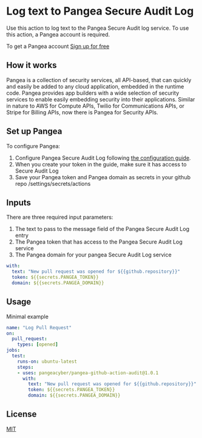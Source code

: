 # Log text to Pangea Secure Audit Log

Use this action to log text to the Pangea Secure Audit log service.
To use this action, a Pangea account is required.

To get a Pangea account [Sign up for free](https://l.pangea.cloud/GitHubActionsAuditRepo)

## How it works

Pangea is a collection of security services, all API-based, that can quickly and easily be added to any cloud application, embedded in the runtime code. 
Pangea provides app builders with a wide selection of security services to enable easily embedding security into their applications. 
Similar in nature to AWS for Compute APIs, Twilio for Communications APIs, or Stripe for Billing APIs, now there is Pangea for Security APIs.

## Set up Pangea

To configure Pangea:

1. Configure Pangea Secure Audit Log following [the configuration guide](https://l.pangea.cloud/GitHubActionsAuditRepo-configure).
2. When you create your token in the guide, make sure it has access to Secure Audit Log
3. Save your Pangea token and Pangea domain as secrets in your github repo /settings/secrets/actions

## Inputs

There are three required input parameters:
1. The text to pass to the message field of the Pangea Secure Audit Log entry
2. The Pangea token that has access to the Pangea Secure Audit Log service
3. The Pangea domain for your pangea Secure Audit Log service

```yml
with:
  text: "New pull request was opened for ${{github.repository}}"
  token: ${{secrets.PANGEA_TOKEN}}
  domain: ${{secrets.PANGEA_DOMAIN}}
```

## Usage

Minimal example

```yml
name: "Log Pull Request"
on:
  pull_request:
    types: [opened]
jobs:
  test:
    runs-on: ubuntu-latest
    steps:
    - uses: pangeacyber/pangea-github-action-audit@1.0.1
      with:
        text: "New pull request was opened for ${{github.repository}}"
        token: ${{secrets.PANGEA_TOKEN}}
        domain: ${{secrets.PANGEA_DOMAIN}}
```

## License

[MIT](LICENSE)
